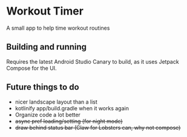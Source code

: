 # Workout Timer

A small app to help time workout routines

## Building and running

Requires the latest Android Studio Canary to build, as it uses
Jetpack Compose for the UI.

## Future things to do

- nicer landscape layout than a list
- kotlinify app/build.gradle when it works again
- Organize code a lot better
- ~~async pref loading/setting (for night mode)~~
- ~~draw behind status bar (Claw for Lobsters can, why not compose)~~